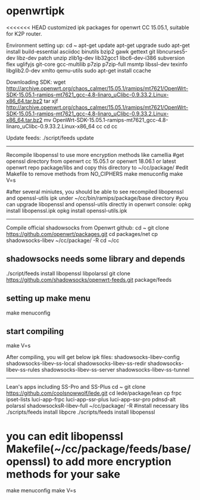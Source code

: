 # openwrtipk
<<<<<<< HEAD
customized ipk packages for openwrt CC 15.05.1, suitable for K2P router.

Environment setting up:
cd ~
apt-get update
apt-get upgrade
sudo apt-get install build-essential asciidoc binutils bzip2 gawk gettext git libncurses5-dev libz-dev patch unzip zlib1g-dev lib32gcc1 libc6-dev-i386 subversion flex uglifyjs git-core gcc-multilib p7zip p7zip-full msmtp libssl-dev texinfo libglib2.0-dev xmlto qemu-utils
sudo apt-get install ccache

Downloading SDK:
wget http://archive.openwrt.org/chaos_calmer/15.05.1/ramips/mt7621/OpenWrt-SDK-15.05.1-ramips-mt7621_gcc-4.8-linaro_uClibc-0.9.33.2.Linux-x86_64.tar.bz2
tar xjf http://archive.openwrt.org/chaos_calmer/15.05.1/ramips/mt7621/OpenWrt-SDK-15.05.1-ramips-mt7621_gcc-4.8-linaro_uClibc-0.9.33.2.Linux-x86_64.tar.bz2
mv OpenWrt-SDK-15.05.1-ramips-mt7621_gcc-4.8-linaro_uClibc-0.9.33.2.Linux-x86_64 cc
cd cc

Update feeds:
./script/feeds update


-----------------------------------------------------------------------------------
Recompile libopenssl to use more encryption methods like camellia
#get openssl directory from openwrt cc 15.05.1 or openwrt 18.06.1 or latest openwrt repo package/libs and copy this directory to ~/cc/package/
#edit Makefile to remove methods from NO_CIPHERS
make menuconfig
make V=s

#after several miniutes, you should be able to see recompiled libopenssl and openssl-utils ipk under ~/cc/bin/ramips/package/base directory
#you can upgrade libopenssl and openssl-utils directly in openwrt console:
opkg install libopenssl.ipk
opkg install openssl-utils.ipk


-----------------------------------------------------------------------------------
Compile official shadowsocks from Openwrt github:
cd ~
git clone https://github.com/openwrt/packages.git
cd packages/net
cp shadowsocks-libev ~/cc/package/ -R
cd ~/cc
## shadowsocks needs some library and depends
./script/feeds install libopenssl libpolarssl
git clone https://github.com/shadowsocks/openwrt-feeds.git package/feeds
## setting up make menu
make menuconfig
## start compiling
make V=s

After compiling, you will get below ipk files:
shadowsocks-libev-config
shadowsocks-libev-ss-local
shadowsocks-libev-ss-redir
shadowsocks-libev-ss-rules
shadowsocks-libev-ss-server
shadowsocks-libev-ss-tunnel

------------------------------------------------------------------------------------
Lean's apps including SS-Pro and SS-Plus
cd ~
git clone https://github.com/coolsnowwolf/lede.git
cd lede/package/lean
cp frpc ipset-lists luci-app-frpc luci-app-ssr-plus luci-app-ssr-pro pdnsd-alt polarssl shadowsocksR-libev-full ~/cc/package/ -R
#install necessary libs
./scripts/feeds install libpcre
./scripts/feeds install libopenssl
# you can edit libopenssl Makefile(~/cc/package/feeds/base/openssl) to add more encryption methods for your sake

make menuconfig
make V=s


